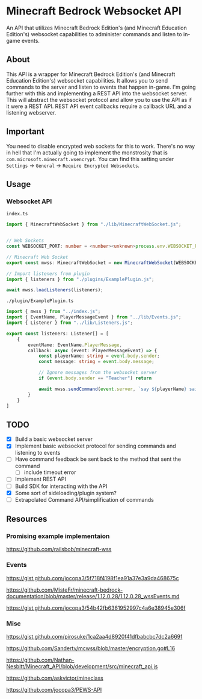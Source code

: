 # Minecraft Bedrock Websocket API

An API that utilizes Minecraft Bedrock Edition's (and Minecraft Education Edition's) websocket capabilities to administer commands and listen to in-game events.

## About

This API is a wrapper for Minecraft Bedrock Edition's (and Minecraft Education Edition's) websocket capabilities. It allows you to send commands to the server and listen to events that happen in-game. I'm going further with this and implementing a REST API into the websocket server. This will abstract the websocket protocol and allow you to use the API as if it were a REST API. REST API event callbacks require a callback URL and a listening webserver.

## Important

You need to disable encrypted web sockets for this to work. There's no way in hell that I'm actually going to implement the monstrosity that is `com.microsoft.minecraft.wsencrypt`. You can find this setting under `Settings` -> `General` -> `Require Encrypted Websockets`.

## Usage

### Websocket API

`index.ts`

```typescript
import { MinecraftWebSocket } from "./lib/MinecraftWebSocket.js";


// Web Sockets
const WEBSOCKET_PORT: number = <number><unknown>process.env.WEBSOCKET_PORT || 4005;

// Minecraft Web Socket
export const mwss: MinecraftWebSocket = new MinecraftWebSocket(WEBSOCKET_PORT);

// Import listeners from plugin
import { listeners } from "./plugins/ExamplePlugin.js";

await mwss.loadListeners(listeners);

```

`./plugin/ExamplePlugin.ts`

```typescript
import { mwss } from "../index.js";
import { EventName, PlayerMessageEvent } from "../lib/Events.js";
import { Listener } from "../lib/Listeners.js";

export const listeners: Listener[] = [
    {
        eventName: EventName.PlayerMessage,
        callback: async (event: PlayerMessageEvent) => {
            const playerName: string = event.body.sender;
            const message: string = event.body.message;

            // Ignore messages from the websocket server
            if (event.body.sender == "Teacher") return

            await mwss.sendCommand(event.server, `say ${playerName} said ${message}`);
        }
    }
]
```

## TODO

- [x] Build a basic websocket server
- [x] Implement basic websocket protocol for sending commands and listening to events
- [ ] Have command feedback be sent back to the method that sent the command
  - [ ] include timeout error
- [ ] Implement REST API
- [ ] Build SDK for interacting with the API
- [x] Some sort of sideloading/plugin system?
- [ ] Extrapolated Command API/simplification of commands

## Resources

### Promising example implementaion

<https://github.com/railsbob/minecraft-wss>

### Events

<https://gist.github.com/jocopa3/5f718f4198f1ea91a37e3a9da468675c>

<https://github.com/MisteFr/minecraft-bedrock-documentation/blob/master/release/1.12.0.28/1.12.0.28_wssEvents.md>

<https://gist.github.com/jocopa3/54b42fb6361952997c4a6e38945e306f>

### Misc

<https://gist.github.com/pirosuke/1ca2aa4d8920f41dfbabcbc7dc2a669f>

<https://github.com/Sandertv/mcwss/blob/master/encryption.go#L16>

<https://github.com/Nathan-Nesbitt/Minecraft_API/blob/development/src/minecraft_api.js>

<https://github.com/askvictor/mineclass>

<https://github.com/jocopa3/PEWS-API>
